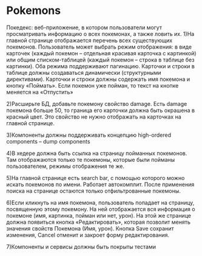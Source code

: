 # Pokemons
Покедекс: веб-приложение, в котором пользователи могут просматривать информацию о всех покемонах, а также ловить их. 
1)На главной странице отображается перечень всех существующих покемонов. Пользователь может выбрать режим отображения: в виде карточек (каждый покемон – отдельная красивая карточка с картинкой) или общим списком-таблицей (каждый покемон – строка в таблице без картинки). Оба режима поддерживают пагинацию. Карточки и строки в таблице должны создаваться динамически (структурными директивами). Карточки и строки должны содержать имя покемона и кнопку «Поймать». Если покемон уже пойман, то текст на кнопке меняется на «Отпустить» 

2)Расширьте БД, добавьте покемону свойство damage. Есть damage покемона больше 50, то граница его карточки должна быть окрашена в красный цвет. Это свойство не нужно отображать на карточках на главной странице. 

3)Компоненты должны поддерживать концепцию high-ordered components – dump components 

4)В хедере должна быть ссылка на страницу пойманных покемонов. Там отображаются только те покемоны, которые были пойманы пользователем, режимы отображения те же. 

5)На главной странице есть search bar, с помощью которого можно искать покемонов по имени. Работает автокомплит. После применения поиска на странице остаются только отфильтрованные покемоны. 

6)Если кликнуть на имя покемона, пользователь попадает на страницу, посвященную этому покемону. На ней отображается вся информация о покемоне (имя, картинка, пойман или нет, урон). На этой же странице должна появиться кнопка «Редактировать», которая позволит менять значения свойств Покемона (Имя, урон). Кнопка Save сохранит изменения, Cancel отменит и закроет форму редактирования.

7)Компоненты и сервисы должны быть покрыты тестами  
